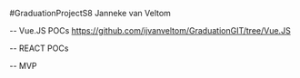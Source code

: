#GraduationProjectS8
Janneke van Veltom

-- Vue.JS POCs
https://github.com/ijvanveltom/GraduationGIT/tree/Vue.JS

-- REACT POCs

-- MVP
